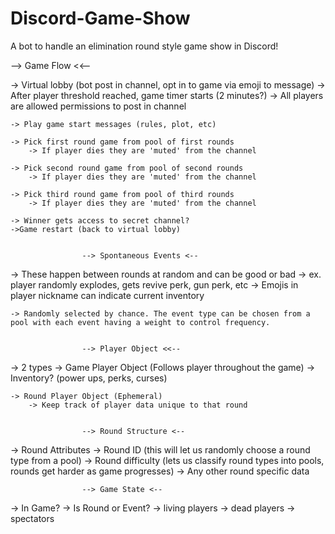 # Discord-Game-Show
A bot to handle an elimination round style game show in Discord!



--> Game Flow <<--

-> Virtual lobby (bot post in channel, opt in to game via emoji to message)
    -> After player threshold reached, game timer starts (2 minutes?)
    -> All players are allowed permissions to post in channel

    -> Play game start messages (rules, plot, etc)

    -> Pick first round game from pool of first rounds
        -> If player dies they are 'muted' from the channel

    -> Pick second round game from pool of second rounds
        -> If player dies they are 'muted' from the channel
    
    -> Pick third round game from pool of third rounds
        -> If player dies they are 'muted' from the channel

    -> Winner gets access to secret channel?
    ->Game restart (back to virtual lobby)


                    --> Spontaneous Events <--

-> These happen between rounds at random and can be good or bad
        -> ex. player randomly explodes, gets revive perk, gun perk, etc
        -> Emojis in player nickname can indicate current inventory 
            
    -> Randomly selected by chance. The event type can be chosen from a pool with each event having a weight to control frequency.


                    --> Player Object <<--
-> 2 types
    -> Game Player Object (Follows player throughout the game)
        -> Inventory? (power ups, perks, curses)

    -> Round Player Object (Ephemeral)
        -> Keep track of player data unique to that round 


                    --> Round Structure <--
-> Round Attributes
    -> Round ID (this will let us randomly choose a round type from a pool)
    -> Round difficulty (lets us classify round types into pools, rounds get harder as game progresses)
    -> Any other round specific data


                    --> Game State <--
-> In Game?
-> Is Round or Event?
-> living players
-> dead players
-> spectators
